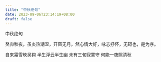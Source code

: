 ```yaml
---
title: "中秋绝句"
date: 2023-09-06T23:14:19+08:00
draft: false
---
```


中秋绝句

癸卯秋夜，虽炎热潮湿，开窗无月，然心情大好，咏志抒怀，无碍也，是为序。

自来霜雪映吴钩
半生浮云半生幽
未有三旬寂寞守
何能一夜照清秋


